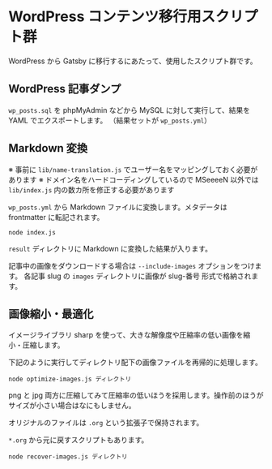 # WordPress コンテンツ移行用スクリプト群

WordPress から Gatsby に移行するにあたって、使用したスクリプト群です。

## WordPress 記事ダンプ

`wp_posts.sql` を phpMyAdmin などから MySQL に対して実行して、結果を YAML でエクスポートします。
（結果セットが `wp_posts.yml`）

## Markdown 変換

※ 事前に `lib/name-translation.js` でユーザー名をマッピングしておく必要があります
※ ドメイン名をハードコーディングしているので MSeeeeN 以外では `lib/index.js` 内の数カ所を修正する必要があります

`wp_posts.yml` から Markdown ファイルに変換します。メタデータは frontmatter に転記されます。

```
node index.js
```

`result` ディレクトリに Markdown に変換した結果が入ります。

記事中の画像をダウンロードする場合は `--include-images` オプションをつけます。
各記事 slug の `images` ディレクトリに画像が slug-番号 形式で格納されます。


## 画像縮小・最適化

イメージライブラリ sharp を使って、大きな解像度や圧縮率の低い画像を縮小・圧縮します。

下記のように実行してディレクトリ配下の画像ファイルを再帰的に処理します。

```
node optimize-images.js ディレクトリ
```

png と jpg 両方に圧縮してみて圧縮率の低いほうを採用します。操作前のほうがサイズが小さい場合はなにもしません。

オリジナルのファイルは `.org` という拡張子で保持されます。

`*.org` から元に戻すスクリプトもあります。

```
node recover-images.js ディレクトリ
```
